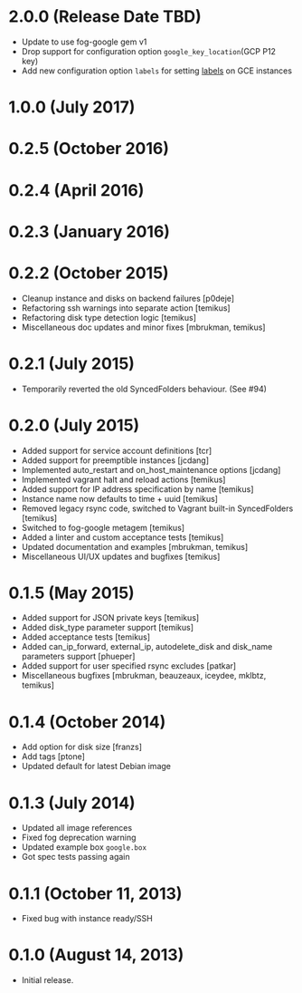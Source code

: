 # 2.0.0 (Release Date TBD)

* Update to use fog-google gem v1
* Drop support for configuration option `google_key_location`(GCP P12 key)
* Add new configuration option `labels` for setting [labels](https://cloud.google.com/compute/docs/labeling-resources) on GCE instances

# 1.0.0 (July 2017)
# 0.2.5 (October 2016)
# 0.2.4 (April 2016)
# 0.2.3 (January 2016)

# 0.2.2 (October 2015)

* Cleanup instance and disks on backend failures [p0deje]
* Refactoring ssh warnings into separate action [temikus]
* Refactoring disk type detection logic [temikus]
* Miscellaneous doc updates and minor fixes [mbrukman, temikus]

# 0.2.1 (July 2015)

* Temporarily reverted the old SyncedFolders behaviour. (See #94)

# 0.2.0 (July 2015)

* Added support for service account definitions [tcr]
* Added support for preemptible instances [jcdang]
* Implemented auto_restart and on_host_maintenance options [jcdang]
* Implemented vagrant halt and reload actions [temikus]
* Added support for IP address specification by name [temikus]
* Instance name now defaults to time + uuid [temikus]
* Removed legacy rsync code, switched to Vagrant built-in SyncedFolders [temikus]
* Switched to fog-google metagem [temikus]
* Added a linter and custom acceptance tests [temikus]
* Updated documentation and examples [mbrukman, temikus]
* Miscellaneous UI/UX updates and bugfixes [temikus]

# 0.1.5 (May 2015)

* Added support for JSON private keys [temikus]
* Added disk_type parameter support [temikus]
* Added acceptance tests [temikus]
* Added can_ip_forward, external_ip, autodelete_disk and disk_name parameters support [phueper]
* Added support for user specified rsync excludes [patkar]
* Miscellaneous bugfixes [mbrukman, beauzeaux, iceydee, mklbtz, temikus]

# 0.1.4 (October 2014)

* Add option for disk size [franzs]
* Add tags [ptone]
* Updated default for latest Debian image

# 0.1.3 (July 2014)

* Updated all image references
* Fixed fog deprecation warning
* Updated example box `google.box`
* Got spec tests passing again

# 0.1.1 (October 11, 2013)

* Fixed bug with instance ready/SSH

# 0.1.0 (August 14, 2013)

* Initial release.

